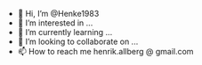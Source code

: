 - 👋 Hi, I’m @Henke1983
- 👀 I’m interested in ...
- 🌱 I’m currently learning ...
- 💞️ I’m looking to collaborate on ...
- 📫 How to reach me henrik.allberg @ gmail.com

<!---
Henke1983/Henke1983 is a ✨ special ✨ repository because its `README.md` (this file) appears on your GitHub profile.
You can click the Preview link to take a look at your changes.
--->
